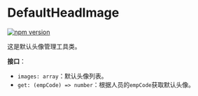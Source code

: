 # DefaultHeadImage

[![npm version](https://img.shields.io/npm/v/@hecom/image-default-head.svg?style=flat)](https://www.npmjs.com/package/@hecom/image-default-head)

这是默认头像管理工具类。

**接口**：

* `images: array`：默认头像列表。
* `get: (empCode) => number`：根据人员的`empCode`获取默认头像。